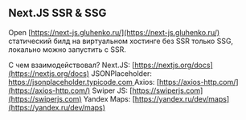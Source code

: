
## Next.JS SSR & SSG

Open [https://next-js.gluhenko.ru/](https://next-js.gluhenko.ru/) статический билд на виртуальном хостинге без SSR только SSG, локально можно запустить с SSR.


С чем взаимодействовал?
Next.JS: [https://nextjs.org/docs](https://nextjs.org/docs)
JSONPlaceholder: [https://jsonplaceholder.typicode.com ](https://jsonplaceholder.typicode.com )
Axios: [https://axios-http.com/](https://axios-http.com/)
Swiper JS: [https://swiperjs.com](https://swiperjs.com)
Yandex Maps:  [https://yandex.ru/dev/maps](https://yandex.ru/dev/maps)
